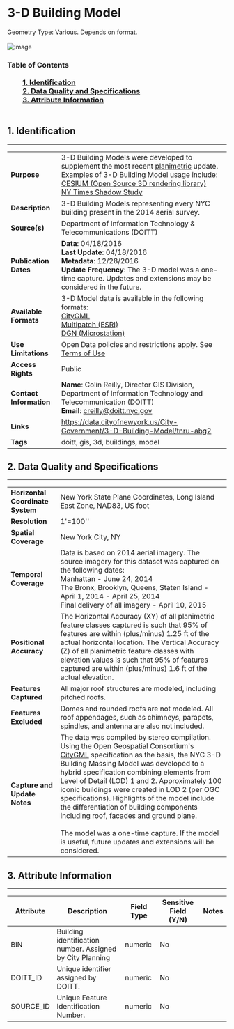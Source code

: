 # 3-D Building Model
Geometry Type: Various. Depends on format. <br><br>![image](http://www1.nyc.gov/assets/doitt/images/content/pages/3d-buildings.png)

### Table of Contents<br><br>&nbsp;&nbsp;&nbsp;&nbsp;&nbsp;&nbsp;&nbsp;&nbsp;&nbsp;[**1. Identification**](#1-identification)<br>&nbsp;&nbsp;&nbsp;&nbsp;&nbsp;&nbsp;&nbsp;&nbsp;&nbsp;[**2. Data Quality and Specifications**](#2-data-quality-and-specifications)<br>&nbsp;&nbsp;&nbsp;&nbsp;&nbsp;&nbsp;&nbsp;&nbsp;&nbsp;[**3. Attribute Information**](#3-attribute-information)<br><br>
## 1. Identification
---------------------------------------------
|     |     |
| --- | --- |
**Purpose** | 3-D Building Models were developed to supplement the most recent [planimetric](https://github.com/ekamptner/nyc-planimetrics/blob/master/Capture_Rules.md) update. Examples of 3-D Building Model usage include: <br> [CESIUM (Open Source 3D rendering library)](https://cesiumjs.org/NewYork/index.html?view=-74.01881302800248%2C40.69114333714821%2C753.2406554180401%2C21.27879878293835%2C-21.343905508724625%2C0.0716951918898415)<br> [NY Times Shadow Study](http://www.nytimes.com/interactive/2016/12/21/upshot/Mapping-the-Shadows-of-New-York-City.html)
**Description** |3-D Building Models representing every NYC building present in the 2014 aerial survey. 
**Source(s)** |Department of Information Technology & Telecommunications (DOITT)
**Publication Dates** |**Data**: 04/18/2016<br>**Last Update**: 04/18/2016<br>**Metadata**: 12/28/2016<br>**Update Frequency**: The 3-D model was a one-time capture. Updates and extensions may be considered in the future. 
**Available Formats** |3-D Model data is available in the following formats: <br> [CityGML](http://maps.nyc.gov/download/3dmodel/DA_WISE_GML.zip)<br>[Multipatch (ESRI)](http://maps.nyc.gov/download/3dmodel/DA_WISE_Multipatch.zip)<br>[DGN (Microstation)](http://maps.nyc.gov/download/3dmodel/DA_Wise_DGN.zip)
**Use Limitations** |Open Data policies and restrictions apply. See [Terms of Use](http://www.nyc.gov/html/data/terms.html)
**Access Rights** |Public
**Contact Information** |**Name**: Colin Reilly, Director GIS Division, Department of Information Technology and Telecommunication (DOITT)<br>**Email**: creilly@doitt.nyc.gov
**Links** |https://data.cityofnewyork.us/City-Government/3-D-Building-Model/tnru-abg2
**Tags** |doitt, gis, 3d, buildings, model
## 2. Data Quality and Specifications
---------------------------------------------
|     |     |
| --- | --- |
**Horizontal Coordinate System** |New York State Plane Coordinates, Long Island East Zone, NAD83, US foot
**Resolution** | 1'=100''
**Spatial Coverage** |New York City, NY
**Temporal Coverage** | Data is based on 2014 aerial imagery. The source imagery for this dataset was captured on the following dates:<br> Manhattan - June 24, 2014<br> The Bronx, Brooklyn, Queens, Staten Island - April 1, 2014 - April 25, 2014<br>Final delivery of all imagery - April 10, 2015
**Positional Accuracy** |The Horizontal Accuracy (XY) of all planimetric feature classes captured is such that 95% of features are within (plus/minus) 1.25 ft of the actual horizontal location.	The Vertical Accuracy (Z) of all planimetric feature classes with elevation values is such that 95% of features captured are within (plus/minus) 1.6 ft of the actual elevation.
**Features Captured** |All major roof structures are modeled, including pitched roofs. 
**Features Excluded** |Domes and rounded roofs are not modeled. All roof appendages, such as chimneys, parapets, spindles, and antenna are also not included. 
**Capture and Update Notes** | The data was compiled by stereo compilation. Using the Open Geospatial Consortium's [CityGML](http://www.opengeospatial.org/standards/citygml) specification as the basis, the NYC 3-D Building Massing Model was developed to a hybrid specification combining elements from Level of Detail (LOD) 1 and 2. Approximately 100 iconic buildings were created in LOD 2 (per OGC specifications). Highlights of the model include the differentiation of building components including roof, facades and ground plane. <br><br> The model was a one-time capture. If the model is useful, future updates and extensions will be considered. 
## 3. Attribute Information
---------------------------------------------
| Attribute | Description | Field Type | Sensitive Field (Y/N) | Notes| 
|------------ | ------------- | -------- | ----------- | ----------|
| BIN | Building identification number. Assigned by City Planning | numeric | No
| DOITT_ID | Unique identifier assigned by DOITT.  | numeric | No
| SOURCE_ID | Unique Feature Identification Number. | numeric | No

